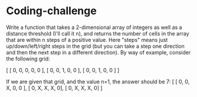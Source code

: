 # Coding-challenge

 Write a function that takes a 2-dimensional array of integers as well as a distance threshold (I'll call it n), and returns the number of cells in the array that are within n steps of a positive value. Here "steps" means just up/down/left/right steps in the grid (but you can take a step one direction and then the next step in a different direction). By way of example, consider the following grid:

[ [ 0, 0, 0, 0, 0 ],
[ 0, 0, 1, 0, 0 ],
[ 0, 0, 1, 0, 0 ] ]

If we are given that grid, and the value n=1, the answer should be 7:
[ [ 0, 0, X, 0, 0 ],
[ 0, X, X, X, 0],
[ 0, X, X, X, 0] ]
